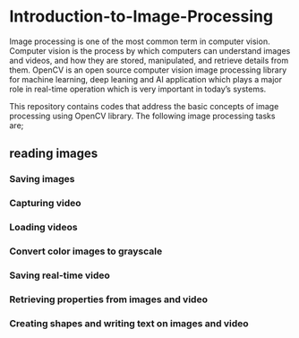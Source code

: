 # Introduction-to-Image-Processing
Image processing is one of the most common term in computer vision. Computer vision is the process by which computers can understand images and videos, and  how they are stored, manipulated, and retrieve details from them. OpenCV is an open source computer vision  image processing library for machine learning, deep leaning and AI application which plays a major role in real-time operation which is very important in today’s systems.

This repository contains codes that address the basic concepts of image processing using OpenCV library. The following image processing tasks are;

## reading images
### Saving images
### Capturing video
### Loading videos
### Convert color images to grayscale
### Saving real-time video
### Retrieving properties from images and video
### Creating shapes and writing text on images and video


